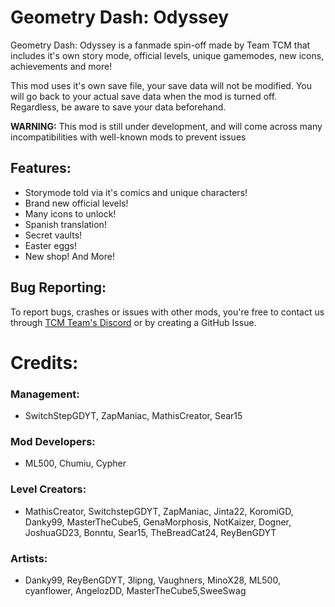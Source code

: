 # Geometry Dash: <cr>O</c><co>d</c><cy>y</c><cg>s</c><cj>s</c><cb>e</c><cp>y</c>

Geometry Dash: Odyssey is a fanmade spin-off made by Team TCM that includes it's own story mode, official levels, unique gamemodes, new icons, achievements and more!

This mod uses it's own save file, your save data will not be modified. You will go back to your actual save data when the mod is turned off. Regardless, be aware to save your data beforehand.

**<cr>WARNING:</c>** This mod is still under development, and will come across many incompatibilities with well-known mods to prevent issues

## **Features**:

- Storymode told via it's comics and unique characters!
- Brand new official levels!
- Many icons to unlock!
- Spanish translation!
- Secret vaults!
- Easter eggs!
- New shop!
And More!

## **Bug Reporting**:

To report bugs, crashes or issues with other mods, you're free to contact us through [TCM Team's Discord](https://discord.gg/PNPrR4DEbw) or by creating a GitHub Issue.

# **Credits**:

### <cy>Management</c>:

* SwitchStepGDYT, ZapManiac, MathisCreator, Sear15

### <cb>Mod Developers</c>:

* ML500, Chumiu, Cypher

### <cg>Level Creators</c>:

* MathisCreator, SwitchstepGDYT, ZapManiac, Jinta22, KoromiGD, Danky99, MasterTheCube5, GenaMorphosis, NotKaizer, Dogner, JoshuaGD23, Bonntu, Sear15, TheBreadCat24, ReyBenGDYT

### <cp>Artists</c>:

* Danky99, ReyBenGDYT, 3lipng, Vaughners, MinoX28, ML500, cyanflower, AngelozDD, MasterTheCube5,SweeSwag
